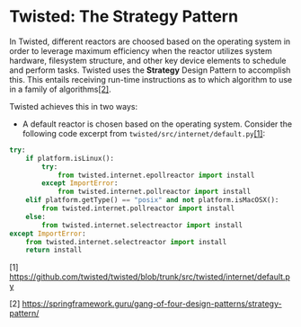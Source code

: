 # Twisted: The Strategy Pattern

In Twisted, different reactors are choosed based on the operating system in order to leverage maximum efficiency when the reactor utilizes system hardware, filesystem structure, and other key device elements to schedule and perform tasks. Twisted uses the **Strategy** Design Pattern to accomplish this. This entails receiving run-time instructions as to which algorithm to use in a family of algorithms[[2]](#2).

Twisted achieves this in two ways:
- A default reactor is chosen based on the operating system. Consider the following code excerpt from `twisted/src/internet/default.py`[[1]](#1):
```python
try:
	if platform.isLinux():
		try:
			from twisted.internet.epollreactor import install
		except ImportError:
			from twisted.internet.pollreactor import install
	elif platform.getType() == "posix" and not platform.isMacOSX():
		from twisted.internet.pollreactor import install
	else:
		from twisted.internet.selectreactor import install
except ImportError:
	from twisted.internet.selectreactor import install
	return install
```
	
<a id="1">[1]</a>
https://github.com/twisted/twisted/blob/trunk/src/twisted/internet/default.py

<a id="2">[2]</a>
https://springframework.guru/gang-of-four-design-patterns/strategy-pattern/
